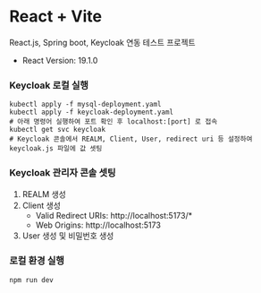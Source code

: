 # React + Vite

React.js, Spring boot, Keycloak 연동 테스트 프로젝트
- React Version: 19.1.0

### Keycloak 로컬 실행
```
kubectl apply -f mysql-deployment.yaml
kubectl apply -f keycloak-deployment.yaml
# 아래 명령어 실행하여 포트 확인 후 localhost:[port] 로 접속
kubectl get svc keycloak
# Keycloak 콘솔에서 REALM, Client, User, redirect uri 등 설정하여 keycloak.js 파일에 값 셋팅
```
### Keycloak 관리자 콘솔 셋팅
1. REALM 생성
2. Client 생성
     - Valid Redirect URIs: http://localhost:5173/*
     - Web Origins: http://localhost:5173
3. User 생성 및 비밀번호 생성
### 로컬 환경 실행
```
npm run dev
```